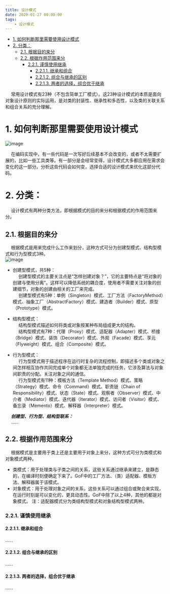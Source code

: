 ```yaml
---
title: 设计模式
date: 2020-01-27 00:00:00
tags:
    - 设计模式
---
```


<!-- TOC -->

- [1. 如何判断那里需要使用设计模式](#1-如何判断那里需要使用设计模式)
- [2. 分类：](#2-分类)
    - [2.1. 根据目的来分](#21-根据目的来分)
    - [2.2. 根据作用范围来分](#22-根据作用范围来分)
        - [2.2.1. 谨慎使用继承](#221-谨慎使用继承)
            - [2.2.1.1. 继承和组合](#2211-继承和组合)
            - [2.2.1.2. 组合与继承的区别](#2212-组合与继承的区别)
            - [2.2.1.3. 两者的选择，组合优于继承](#2213-两者的选择组合优于继承)

<!-- /TOC -->

&emsp; 常用设计模式有23种（不包含简单工厂模式）。这23种设计模式的本质是面向对象设计原则的实际运用，是对类的封装性、继承性和多态性，以及类的关联关系和组合关系的充分理解。  

# 1. 如何判断那里需要使用设计模式  
![image](https://gitee.com/wt1814/pic-host/raw/master/images/java/design/design-1.png)  

&emsp; 在编码实现中，有一些代码是一次写好后续基本不会改变的，或者不太需要扩展的，比如一些工具类等。有一部分是会经常变得，设计模式大多都应用在需求会变化的这一部分。分析这些代码会如何变，选择合适的设计模式来优化这部分代码。  

# 2. 分类：  
&emsp; 设计模式有两种分类方法，即根据模式的目的来分和根据模式的作用范围来分。  

## 2.1. 根据目的来分  
&emsp; 根据模式是用来完成什么工作来划分，这种方式可分为创建型模式、结构型模式和行为型模式3种。  
![image](https://gitee.com/wt1814/pic-host/raw/master/images/java/design/design-2.png)  
* 创建型模式，共5种：  
&emsp; 创建型模式的主要关注点是“怎样创建对象？”，它的主要特点是“将对象的创建与使用分离”。这样可以降低系统的耦合度，使用者不需要关注对象的创建细节，对象的创建由相关的工厂来完成。  
&emsp; 创建型模式有5种：单例（Singleton）模式、工厂方法（FactoryMethod）模式、抽象工厂（AbstractFactory）模式、建造者（Builder）模式、原型（Prototype）模式。  

* 结构型模式：  
&emsp; 结构型模式描述如何将类或对象按某种布局组成更大的结构。  
&emsp; 结构型模式有7种：代理（Proxy）模式、适配器（Adapter）模式、桥接（Bridge）模式、装饰（Decorator）模式、外观（Facade）模式、享元（Flyweight）模式、组合（Composite）模式。  

* 行为型模式：  
&emsp; 行为型模式用于描述程序在运行时复杂的流程控制，即描述多个类或对象之间怎样相互协作共同完成单个对象都无法单独完成的任务，它涉及算法与对象间职责的分配。关注对象之间的通信。  
&emsp; 行为型模式有11种：模板方法（Template Method）模式、策略（Strategy）模式、命令（Command）模式、职责链（Chain of Responsibility）模式、状态（State）模式、观察者（Observer）模式、中介者（Mediator）模式、迭代器（Iterator）模式、访问者（Visitor）模式、备忘录（Memento）模式、解释器（Interpreter）模式。  

&emsp; ***创建型、行为型、结构型联系：***  
&emsp; ......

## 2.2. 根据作用范围来分  
&emsp; 根据模式是主要用于类上还是主要用于对象上来分，这种方式可分为类模式和对象模式两种。  
* 类模式：用于处理类与子类之间的关系，这些关系通过继承来建立，是静态的，在编译时刻便确定下来了。GoF中的工厂方法、（类）适配器、模板方法、解释器属于该模式。  
* 对象模式：用于处理对象之间的关系，这些关系可以通过组合或聚合来实现，在运行时刻是可以变化的，更具动态性。GoF中除了以上4种，其他的都是对象模式。  注：适配器模式分为类结构型模式和对象结构型模式两种。  


### 2.2.1. 谨慎使用继承
#### 2.2.1.1. 继承和组合
......

#### 2.2.1.2. 组合与继承的区别 
......

#### 2.2.1.3. 两者的选择，组合优于继承  
......














